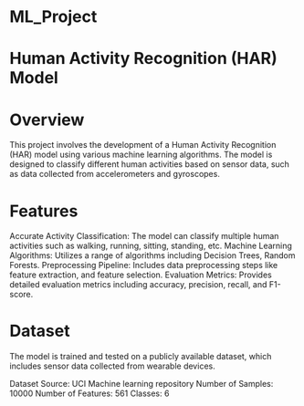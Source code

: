 # ML_Project
# Human Activity Recognition (HAR) Model
# Overview
This project involves the development of a Human Activity Recognition (HAR) model using various machine learning algorithms. The model is designed to classify different human activities based on sensor data, such as data collected from accelerometers and gyroscopes.

# Features
Accurate Activity Classification: The model can classify multiple human activities such as walking, running, sitting, standing, etc.
Machine Learning Algorithms: Utilizes a range of algorithms including Decision Trees, Random Forests.
Preprocessing Pipeline: Includes data preprocessing steps like feature extraction, and feature selection.
Evaluation Metrics: Provides detailed evaluation metrics including accuracy, precision, recall, and F1-score.

# Dataset
The model is trained and tested on a publicly available dataset, which includes sensor data collected from wearable devices.

Dataset Source: UCI Machine learning repository
Number of Samples: 10000
Number of Features: 561
Classes: 6
